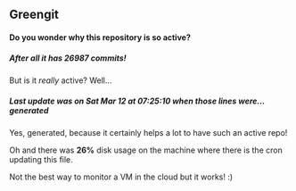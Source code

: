 ## Greengit

#### Do you wonder why this repository is so active?

##### After all it has 26987 commits!

But is it *really* active? Well...

##### Last update was on Sat Mar 12 at 07:25:10 when those lines were... generated

Yes, generated, because it certainly helps a lot to have such an active repo!

Oh and there was **26%** disk usage on the machine
where there is the cron updating this file.

Not the best way to monitor a VM in the cloud but it works! :)
